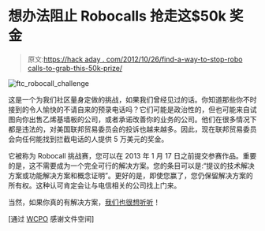 # 想办法阻止 Robocalls 抢走这$50k 奖金

> 原文:[https://hack aday . com/2012/10/26/find-a-way-to-stop-robo calls-to-grab-this-50k-prize/](https://hackaday.com/2012/10/26/find-a-way-to-stop-robocalls-to-grab-this-50k-prize/)

![](../Images/4abdc54a0bc807e621000d5943784eef.png "ftc_robocall_challenge")

这是一个为我们社区量身定做的挑战，如果我们曾经见过的话。你知道那些你不时接到的令人愉快的不请自来的预录电话吗？它们可能是政治性的，但也可能来自试图向你出售乙烯基墙板的公司，或者承诺改善你的业务的公司。他们在很多情况下都是违法的，对美国联邦贸易委员会的投诉也越来越多。因此，现在联邦贸易委员会向任何能找到拦截电话的人提供 5 万美元的奖金。

它被称为 Robocall 挑战赛，您可以在 2013 年 1 月 17 日之前提交参赛作品。重要的是，这不需要成为一个完全可行的解决方案。您的条目可以是:“提议的技术解决方案或功能解决方案和概念证明”。更好的是，即使您赢了，您仍保留解决方案的所有权。这种认可肯定会让与电信相关的公司找上门来。

当然，如果你真的有解决方案，[我们也很想听听](http://hackaday.com/contact-hack-a-day/)！

[通过 [WCPO](http://www.wcpo.com/dpp/money/consumer/dont_waste_your_money/ftc-begs-for-ideas-to-stop-robo-callers) 感谢文件空间]